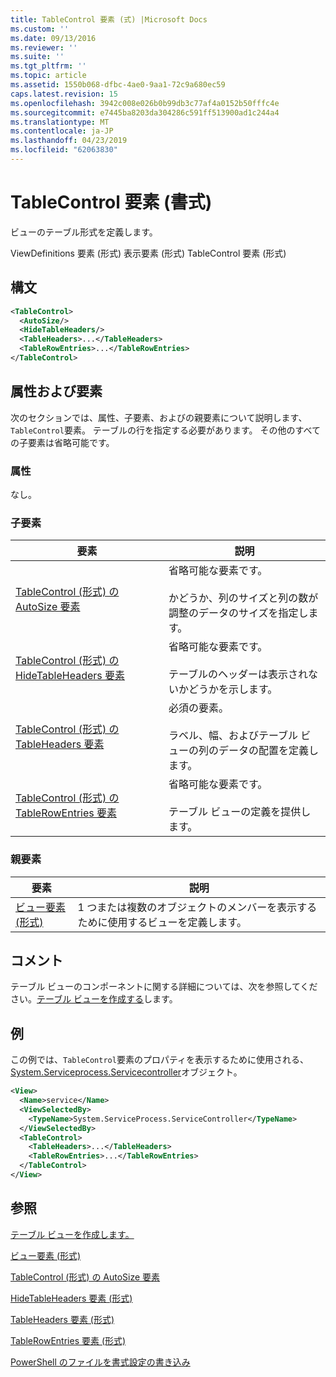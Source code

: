 ```yaml
---
title: TableControl 要素 (式) |Microsoft Docs
ms.custom: ''
ms.date: 09/13/2016
ms.reviewer: ''
ms.suite: ''
ms.tgt_pltfrm: ''
ms.topic: article
ms.assetid: 1550b068-dfbc-4ae0-9aa1-72c9a680ec59
caps.latest.revision: 15
ms.openlocfilehash: 3942c008e026b0b99db3c77af4a0152b50fffc4e
ms.sourcegitcommit: e7445ba8203da304286c591ff513900ad1c244a4
ms.translationtype: MT
ms.contentlocale: ja-JP
ms.lasthandoff: 04/23/2019
ms.locfileid: "62063830"
---
```

# <a name="tablecontrol-element-format"></a>TableControl 要素 (書式)

ビューのテーブル形式を定義します。

ViewDefinitions 要素 (形式) 表示要素 (形式) TableControl 要素 (形式)

## <a name="syntax"></a>構文

```xml
<TableControl>
  <AutoSize/>
  <HideTableHeaders/>
  <TableHeaders>...</TableHeaders>
  <TableRowEntries>...</TableRowEntries>
</TableControl>

```

## <a name="attributes-and-elements"></a>属性および要素

次のセクションでは、属性、子要素、およびの親要素について説明します、`TableControl`要素。 テーブルの行を指定する必要があります。 その他のすべての子要素は省略可能です。

### <a name="attributes"></a>属性

なし。

### <a name="child-elements"></a>子要素

|要素|説明|
|-------------|-----------------|
|[TableControl (形式) の AutoSize 要素](./autosize-element-for-tablecontrol-format.md)|省略可能な要素です。<br /><br /> かどうか、列のサイズと列の数が調整のデータのサイズを指定します。|
|[TableControl (形式) の HideTableHeaders 要素](./hidetableheaders-element-format.md)|省略可能な要素です。<br /><br /> テーブルのヘッダーは表示されないかどうかを示します。|
|[TableControl (形式) の TableHeaders 要素](./tableheaders-element-format.md)|必須の要素。<br /><br /> ラベル、幅、およびテーブル ビューの列のデータの配置を定義します。|
|[TableControl (形式) の TableRowEntries 要素](./tablerowentries-element-for-tablecontrol-format.md)|省略可能な要素です。<br /><br /> テーブル ビューの定義を提供します。|

### <a name="parent-elements"></a>親要素

|要素|説明|
|-------------|-----------------|
|[ビュー要素 (形式)](./view-element-format.md)|1 つまたは複数のオブジェクトのメンバーを表示するために使用するビューを定義します。|

## <a name="remarks"></a>コメント

テーブル ビューのコンポーネントに関する詳細については、次を参照してください。[テーブル ビューを作成する](./creating-a-table-view.md)します。

## <a name="example"></a>例

この例では、`TableControl`要素のプロパティを表示するために使用される、 [System.Serviceprocess.Servicecontroller](/dotnet/api/System.ServiceProcess.ServiceController)オブジェクト。

```xml
<View>
  <Name>service</Name>
  <ViewSelectedBy>
    <TypeName>System.ServiceProcess.ServiceController</TypeName>
  </ViewSelectedBy>
  <TableControl>
    <TableHeaders>...</TableHeaders>
    <TableRowEntries>...</TableRowEntries>
  </TableControl>
</View>

```

## <a name="see-also"></a>参照

[テーブル ビューを作成します。](./creating-a-table-view.md)

[ビュー要素 (形式)](./view-element-format.md)

[TableControl (形式) の AutoSize 要素](./autosize-element-for-tablecontrol-format.md)

[HideTableHeaders 要素 (形式)](./hidetableheaders-element-format.md)

[TableHeaders 要素 (形式)](./tableheaders-element-format.md)

[TableRowEntries 要素 (形式)](./tablerowentries-element-for-tablecontrol-format.md)

[PowerShell のファイルを書式設定の書き込み](./writing-a-powershell-formatting-file.md)
